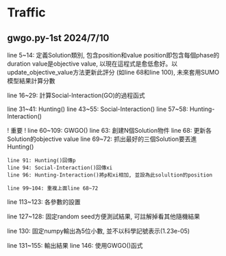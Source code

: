 # Traffic

## gwgo.py-1st 2024/7/10
line 5~14: 定義Solution類別, 包含position和value
    position即包含每個phase的duration
    value是objective value, 以現在這程式是愈低愈好。以update_objective_value方法更新此評分 (如line 68和line 100), 未來套用SUMO模型結果計算分數

line 16~29: 計算Social-Interaction(GO)的過程函式

line 31~41: Hunting()
line 43~55: Social-Interaction()
line 57~58: Hunting-Interaction()

! 重要 !
line 60~109: GWGO()
    line 63: 創建N個Solution物件
    line 68: 更新各Solution的objective value
    line 69~72: 抓出最好的三個Solution要丟進Hunting()

    line 91: Hunting()回傳p
    line 94: Social-Interaction()回傳xi
    line 96: Hunting-Interaction()將p和xi相加, 並設為此solultion的position

    line 99~104: 重複上面line 68~72

line 113~123: 各參數的設置

line 127~128: 固定random seed方便測試結果, 可註解掉看其他隨機結果

line 130: 固定numpy輸出為5位小數, 並不以科學記號表示(1.23e-05)

line 131~155: 輸出結果
    line 146: 使用GWGO()函式

